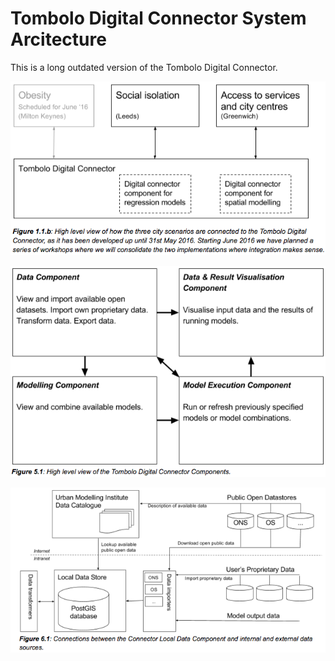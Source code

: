 # Tombolo Digital Connector System Arcitecture

This is a long outdated version of the Tombolo Digital Connector.

![Use cases and connector](images/use-cases-connector.png)

![High level system architecture](images/high-level-system-architecture.png)

![Data importing](images/data-importing.png)
